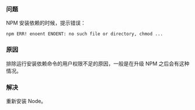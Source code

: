 ### 问题

NPM 安装依赖的时候，提示错误：

```
npm ERR! enoent ENOENT: no such file or directory, chmod ...
```

### 原因

排除运行安装依赖命令的用户权限不足的原因，一般是在升级 NPM 之后会有这种情况。

### 解决

重新安装 Node。

